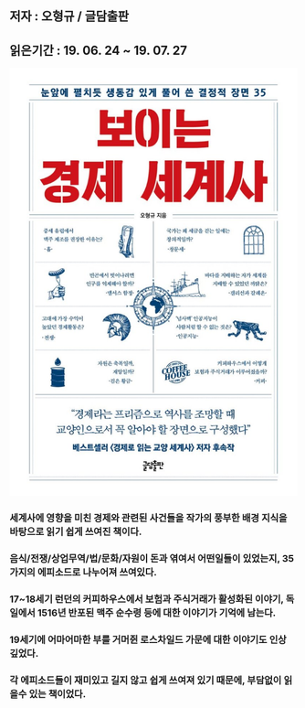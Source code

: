 ## 저자 : 오형규 / 글담출판

## 읽은기간 : 19. 06. 24 ~ 19. 07. 27

![Smithsonian Image](../../public/images/books-images/sawKyungje.jpg)

### 세계사에 영향을 미친 경제와 관련된 사건들을 작가의 풍부한 배경 지식을 바탕으로 읽기 쉽게 쓰여진 책이다.

### 음식/전쟁/상업무역/법/문화/자원이 돈과 엮여서 어떤일들이 있었는지, 35가지의 에피소드로 나누어져 쓰여있다.

### 17~18세기 런던의 커피하우스에서 보험과 주식거래가 활성화된 이야기, 독일에서 1516년 반포된 맥주 순수령 등에 대한 이야기가 기억에 남는다.

### 19세기에 어마어마한 부를 거머쥔 로스차일드 가문에 대한 이야기도 인상 깊었다.

### 각 에피소드들이 재미있고 길지 않고 쉽게 쓰여져 있기 때문에, 부담없이 읽을수 있는 책이었다.
